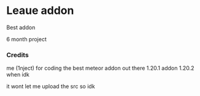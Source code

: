 # Leaue addon

Best addon

6 month project

### Credits
me (1nject) for coding the best meteor addon out there
1.20.1 addon 1.20.2 when idk

it wont let me upload the src so idk
